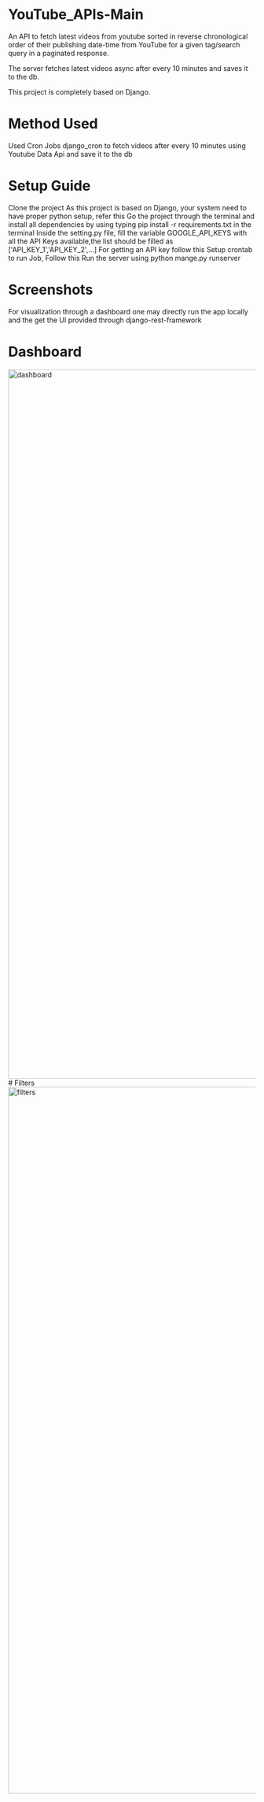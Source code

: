 # YouTube_APIs-Main
An API to fetch latest videos from youtube sorted in reverse chronological order of their publishing date-time from YouTube for a given tag/search query in a paginated response.

The server fetches latest videos async after every 10 minutes and saves it to the db.

This project is completely based on Django.

# Method Used
Used Cron Jobs django_cron to fetch videos after every 10 minutes using Youtube Data Api and save it to the db

# Setup Guide
Clone the project
As this project is based on Django, your system need to have proper python setup, refer this
Go the project through the terminal and install all dependencies by using typing pip install -r requirements.txt in the terminal
Inside the setting.py file, fill the variable GOOGLE_API_KEYS with all the API Keys available,the list should be filled as ['API_KEY_1','API_KEY_2',...]
For getting an API key follow this
Setup crontab to run Job, Follow this
Run the server using python mange.py runserver
# Screenshots
For visualization through a dashboard one may directly run the app locally and the get the UI provided through django-rest-framework
# Dashboard
<img width="1440" alt="dashboard" src="https://user-images.githubusercontent.com/46618132/141683079-c7cdf3d5-ffab-43a9-bba2-d97b17e66dc9.png">
# Filters
<img width="1435" alt="filters" src="https://user-images.githubusercontent.com/46618132/141683085-d82b055a-ca84-4ab2-9eb0-40f566b59de3.png">
